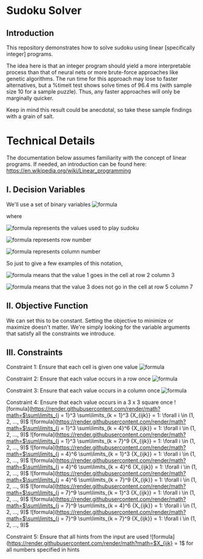 # Sudoku Solver
## Introduction
This repository demonstrates how to solve sudoku using linear [specifically integer] programs. 

The idea here is that an integer program should yield a more interpretable process than that of neural nets or more brute-force approaches like genetic algorithms. The run time for this approach may lose to faster alternatives, but a %timeit test shows solve times of 96.4 ms (with sample size 10 for a sample puzzle). Thus, any faster approaches will only be marginally quicker.

Keep in mind this result could be anecdotal, so take these sample findings with a grain of salt. 

# Technical Details
The documentation below assumes familiarity with the concept of linear programs. 
If needed, an introduction can be found here: https://en.wikipedia.org/wiki/Linear_programming

## I. Decision Variables
We'll use a set of binary variables ![formula](https://render.githubusercontent.com/render/math?math=X_{ijk}%20\in%20(0,%201)%20,%20\forall%20i%20\in%20(1,%202,%203,%20...%20,%209)%20,%20\forall%20j%20\in%20(1,%202,%203,%20...%20,%209)%20,%20\forall%20k%20\in%20(1,%202,%203,%20...%20,%209))

where 

![formula](https://render.githubusercontent.com/render/math?math=i%20\in%20(1,%202,%203,%20...%20,%209)) represents the values used to play sudoku

![formula](https://render.githubusercontent.com/render/math?math=j%20\in%20(1,%202,%203,%20...%20,%209)) represents row number

![formula](https://render.githubusercontent.com/render/math?math=k%20\in%20(1,%202,%203,%20...%20,%209)) represents column number



So just to give a few examples of this notation,

![formula](https://render.githubusercontent.com/render/math?math=X_{123}%20=%201) means that the value 1 goes in the cell at row 2 column 3

![formula](https://render.githubusercontent.com/render/math?math=X_{357}%20=%200) means that the value 3 does not go in the cell at row 5 column 7

## II. Objective Function
We can set this to be constant. Setting the objective to minimize or maximize doesn't matter.
We're simply looking for the variable arguments that satisfy all the constraints we introduce.

## III. Constraints 
Constraint 1: Ensure that each cell is given one value 
![formula](https://render.githubusercontent.com/render/math?math=\sum_{i%20=%201}^9%20{X_{ijk}}%20=%201,%20\forall%20j%20\in%20(1,%202,%203,%20...%20,%209),%20\forall%20k%20\in%20(1,%202,%203,%20...%20,%209))

Constraint 2: Ensure that each value occurs in a row once 
![formula](https://render.githubusercontent.com/render/math?math=\sum_{j%20=%201}^9%20{X_{ijk}}%20=%201,%20\forall%20i%20\in%20(1,%202,%203,%20...%20,%209),%20\forall%20k%20\in%20(1,%202,%203,%20...%20,%209))

Constraint 3: Ensure that each value occurs in a column once 
![formula](https://render.githubusercontent.com/render/math?math=\sum_{k%20=%201}^9%20{X_{ijk}}%20=%201,%20\forall%20i%20\in%20(1,%202,%203,%20...%20,%209),%20\forall%20j%20\in%20(1,%202,%203,%20...%20,%209))

Constraint 4: Ensure that each value occurs in a 3 x 3 square once 
![formula](https://render.githubusercontent.com/render/math?math=$\sum\limits_{j = 1}^3 \sum\limits_{k = 1}^3 {X_{ijk}} = 1: \forall i \in (1, 2, ..., 9)$
![formula](https://render.githubusercontent.com/render/math?math=$\sum\limits_{j = 1}^3 \sum\limits_{k = 4}^6 {X_{ijk}} = 1: \forall i \in (1, 2, ..., 9)$
![formula](https://render.githubusercontent.com/render/math?math=$\sum\limits_{j = 1}^3 \sum\limits_{k = 7}^9 {X_{ijk}} = 1: \forall i \in (1, 2, ..., 9)$
![formula](https://render.githubusercontent.com/render/math?math=$\sum\limits_{j = 4}^6 \sum\limits_{k = 1}^3 {X_{ijk}} = 1: \forall i \in (1, 2, ..., 9)$
![formula](https://render.githubusercontent.com/render/math?math=$\sum\limits_{j = 4}^6 \sum\limits_{k = 4}^6 {X_{ijk}} = 1: \forall i \in (1, 2, ..., 9)$
![formula](https://render.githubusercontent.com/render/math?math=$\sum\limits_{j = 4}^6 \sum\limits_{k = 7}^9 {X_{ijk}} = 1: \forall i \in (1, 2, ..., 9)$
![formula](https://render.githubusercontent.com/render/math?math=$\sum\limits_{j = 7}^9 \sum\limits_{k = 1}^3 {X_{ijk}} = 1: \forall i \in (1, 2, ..., 9)$
![formula](https://render.githubusercontent.com/render/math?math=$\sum\limits_{j = 7}^9 \sum\limits_{k = 4}^6 {X_{ijk}} = 1: \forall i \in (1, 2, ..., 9)$
![formula](https://render.githubusercontent.com/render/math?math=$\sum\limits_{j = 7}^9 \sum\limits_{k = 7}^9 {X_{ijk}} = 1: \forall i \in (1, 2, ..., 9)$

Constraint 5: Ensure that all hints from the input are used
![formula](https://render.githubusercontent.com/render/math?math=$X_{ijk} = 1$ for all numbers specified in hints
